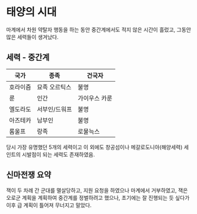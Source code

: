 # 태양의 시대

마계에서 차원 약탈자 행동을 하는 동안 중간계에서도 적지 않은 시간이 흘렀고, 그동안 많은 세력들이 생겨났다.

## 세력 - 중간계

| 국가 | 종족 | 건국자 |
|--------|----------------|--------|
| 호라이즘 | 묘족 오르틱스 | 불명 |
| 룬 | 인간 | 가이우스 카룬 |
| 엘도라도 | 서부인/드워프 | 불명 |
| 아즈테카 | 남부인 | 불명 |
| 롬울프 | 랑족 | 로물늑스 |

당시 가장 유명했던 5개의 세력이고
이 외에도 창공섬이나 메갈로도니아(해양세력) 세인트의 시발점이 되는 세력도 존재하였음.

## 신마전쟁 요약

잭이 두 차례 간 군대를 멸살당하고, 지원 요청을 하였으나 마계에서 거부하였고,
잭은 오로군 계획을 계획하여 중간계를 정벌하려고 했으나, 초기에는 잘 진행되는 듯 싶다가 이후 급 계획이 틀어져 무너지고 말았다.
